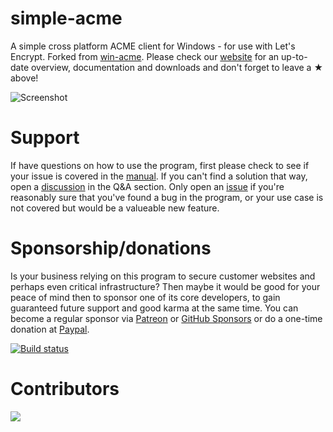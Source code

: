 # simple-acme
A simple cross platform ACME client for Windows - for use with Let's Encrypt. Forked from [win-acme](http://github.com/win-acme/win-acme). Please check our [website](https://simple-acme.com/) for an up-to-date overview, documentation and downloads and don't forget to leave a ★ above!

![Screenshot](https://simple-acme.com/assets/screenshot.png)

# Support
If have questions on how to use the program, first please check to see if your issue is covered in the [manual](https://simple-acme.com/manual/getting-started). If you can't find a solution that way, open a [discussion](https://github.com/orgs/simple-acme/discussions/new?category=q-a) in the Q&A section. Only open an [issue](https://github.com/simple-acme/simple-acme/issues) if you're reasonably sure that you've found a bug in the program, or your use case is not covered but would be a valueable new feature.

# Sponsorship/donations
Is your business relying on this program to secure customer websites and perhaps even critical infrastructure? Then maybe it would be good for your peace of mind then to sponsor one of its core developers, to gain guaranteed future support and good karma at the same time. You can become a regular sponsor via [Patreon](https://www.patreon.com/woutertinus) or [GitHub Sponsors](https://github.com/sponsors/WouterTinus) or do a one-time donation at [Paypal](http://paypal.me/woutertinus).

[![Build status](https://ci.appveyor.com/api/projects/status/yg3mym4rthh2pu90/branch/main?svg=true)](https://ci.appveyor.com/project/WouterTinus/simple-acme/branch/main)

# Contributors
<a href="https://github.com/simple-acme/simple-acme/graphs/contributors">
  <img src="https://contrib.rocks/image?repo=simple-acme/simple-acme" />
</a>
